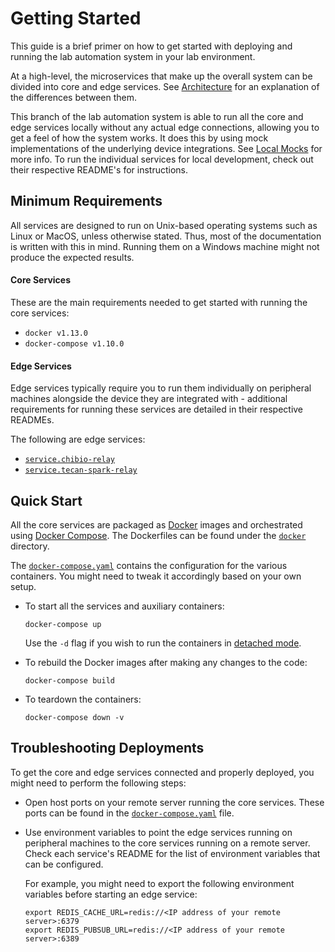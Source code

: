 # Getting Started

This guide is a brief primer on how to get started with deploying and running the lab automation system in your lab environment.

At a high-level, the microservices that make up the overall system can be divided into core and edge services. See [Architecture](architecture.md#core-and-edge-services) for an explanation of the differences between them.

This branch of the lab automation system is able to run all the core and edge services locally without any actual edge connections, allowing you to get a feel of how the system works. It does this by using mock implementations of the underlying device integrations. See [Local Mocks](development.md#local-mocks) for more info. To run the individual services for local development, check out their respective README's for instructions.

## Minimum Requirements

All services are designed to run on Unix-based operating systems such as Linux or MacOS, unless otherwise stated. Thus, most of the documentation is written with this in mind. Running them on a Windows machine might not produce the expected results.

#### Core Services

These are the main requirements needed to get started with running the core services:

- `docker v1.13.0`
- `docker-compose v1.10.0`

#### Edge Services

Edge services typically require you to run them individually on peripheral machines alongside the device they are integrated with - additional requirements for running these services are detailed in their respective READMEs.

The following are edge services:

- [`service.chibio-relay`](../services/chibio-relay)
- [`service.tecan-spark-relay`](../services/tecan-spark-relay)

## Quick Start

All the core services are packaged as [Docker](https://docs.docker.com/get-started/overview/) images and orchestrated using [Docker Compose](https://docs.docker.com/compose/). The Dockerfiles can be found under the [`docker`](../docker) directory.

The [`docker-compose.yaml`](../docker-compose.yaml) contains the configuration for the various containers. You might need to tweak it accordingly based on your own setup.

- To start all the services and auxiliary containers:

  ```
  docker-compose up
  ```

  Use the `-d` flag if you wish to run the containers in [detached mode](https://docs.docker.com/engine/reference/run/#detached--d).

- To rebuild the Docker images after making any changes to the code:

  ```
  docker-compose build
  ```

- To teardown the containers:

  ```
  docker-compose down -v
  ```

## Troubleshooting Deployments

To get the core and edge services connected and properly deployed, you might need to perform the following steps:

- Open host ports on your remote server running the core services. These ports can be found in the [`docker-compose.yaml`](../docker-compose.yaml) file.

- Use environment variables to point the edge services running on peripheral machines to the core services running on a remote server. Check each service's README for the list of environment variables that can be configured.

  For example, you might need to export the following environment variables before starting an edge service:

  ```
  export REDIS_CACHE_URL=redis://<IP address of your remote server>:6379
  export REDIS_PUBSUB_URL=redis://<IP address of your remote server>:6389
  ```

